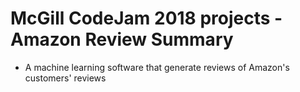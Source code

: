 # McGill CodeJam 2018 projects - Amazon Review Summary

- A machine learning software that generate reviews of Amazon's customers' reviews
